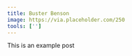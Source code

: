 ```yaml
---
title: Buster Benson
image: https://via.placeholder.com/250
tools: ['']
---
```


This is an example post
